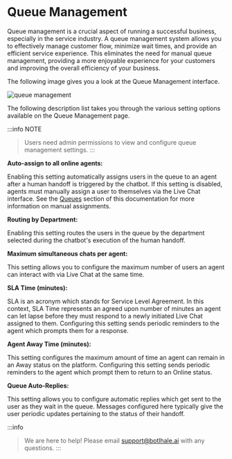 # Queue Management

Queue management is a crucial aspect of running a successful business, especially in the service industry. A queue management system allows you to effectively manage customer flow, minimize wait times, and provide an efficient service experience. This eliminates the need for manual queue management, providing a more enjoyable experience for your customers and improving the overall efficiency of your business.

The following image gives you a look at the Queue Management interface.

![queue management](https://botlhale-ai-assets.s3.amazonaws.com/queue-management.png)

The following description list takes you through the various setting options available on the Queue Management page.

:::info NOTE
> Users need admin permissions to view and configure queue management settings.
:::

**Auto-assign to all online agents:** 

Enabling this setting automatically assigns users in the queue to an agent after a human handoff is triggered by the chatbot. If this setting is disabled, agents must manually assign a user to themselves via the Live Chat interface. See the [Queues](https://docs.botlhale.xyz/docs/Platform/help-desk/Queue) section of this documentation for more information on manual assignments.

**Routing by Department:**

Enabling this setting routes the users in the queue by the department selected during the chatbot's execution of the human handoff.  

**Maximum simultaneous chats per agent:**

This setting allows you to configure the maximum number of users an agent can interact with via Live Chat at the same time. 

**SLA Time (minutes):**

SLA is an acronym which stands for Service Level Agreement. In this context, SLA Time represents an agreed upon number of minutes an agent can let lapse before they must respond to a newly initiated Live Chat assigned to them. Configuring this setting sends periodic reminders to the agent which prompts them for a response.

**Agent Away Time (minutes):**

This setting configures the maximum amount of time an agent can remain in an Away status on the platform. Configuring this setting sends periodic reminders to the agent which prompt them to return to an Online status.

**Queue Auto-Replies:**

This setting allows you to configure automatic replies which get sent to the user as they wait in the queue. Messages configured here typically give the user periodic updates pertaining to the status of their handoff. 

:::info
> We are here to help! Please email support@botlhale.ai with any questions.
:::


